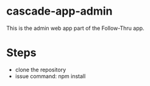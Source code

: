 # cascade-app-admin

This is the admin web app part of the Follow-Thru app.

# Steps

- clone the repository
- issue command: npm install